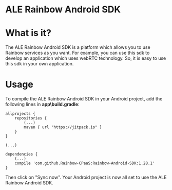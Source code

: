 ALE Rainbow Android SDK
==

What is it?
==

The ALE Rainbow Android SDK is a platform which allows you to use Rainbow services as you want. For example, you can use this sdk to develop an application which uses webRTC technology. So, it is easy to use this sdk in your own application.

Usage
==

To compile the ALE Rainbow Android SDK in your Android project, add the following lines in **app\build.gradle**:

	allprojects {
	    repositories {
	        (...)
	        maven { url "https://jitpack.io" }
	    }
	}

	(...)

	dependencies {
		(...)
		compile 'com.github.Rainbow-CPaaS:Rainbow-Android-SDK:1.28.1'
	}

Then click on "Sync now". Your Android project is now all set to use the ALE Rainbow Android SDK.
